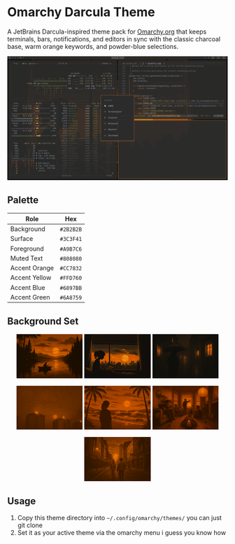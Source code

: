 # Omarchy Darcula Theme

A JetBrains Darcula-inspired theme pack for [Omarchy.org](https://omarchy.org) that keeps terminals, bars, notifications, and editors in sync with the classic charcoal base, warm orange keywords, and powder-blue selections.

<p align="center">
  <img src="theme.png" alt="Darcula Theme preview" />
</p>

## Palette
| Role | Hex |
| --- | --- |
| Background | `#2B2B2B` |
| Surface | `#3C3F41` |
| Foreground | `#A9B7C6` |
| Muted Text | `#808080` |
| Accent Orange | `#CC7832` |
| Accent Yellow | `#FFD760` |
| Accent Blue | `#6897BB` |
| Accent Green | `#6A8759` |

## Background Set
<p align="center">
  <img src="backgrounds/1-fisher.png" alt="Fisher at dusk" width="30%" />
  <img src="backgrounds/2-readgirl.png" alt="Reading silhouette" width="30%" />
  <img src="backgrounds/3-dark-rain.png" alt="Neon rain" width="30%" />
</p>
<p align="center">
  <img src="backgrounds/4-hot.png" alt="Midnight neon" width="30%" />
  <img src="backgrounds/5-beach.png" alt="Overcast shoreline" width="30%" />
  <img src="backgrounds/6-oas.png" alt="Oracle of the sea" width="30%" />
</p>
<p align="center">
  <img src="backgrounds/7-oas.png" alt="Oasis skyline" width="30%" />
</p>

## Usage
1. Copy this theme directory into `~/.config/omarchy/themes/` you can just git clone
2. Set it as your active theme via the omarchy menu i guess you know how

